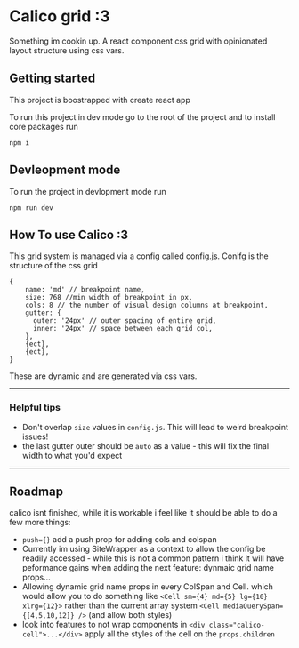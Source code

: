 # Calico grid :3

Something im cookin up.
A react component css grid with opinionated layout structure using css vars.

## Getting started

This project is boostrapped with create react app

To run this project in dev mode go to the root of the project and to install core packages run

```
npm i
```

## Devleopment mode

To run the project in devlopment mode run

```
npm run dev
```

## How To use Calico :3

This grid system is managed via a config called config.js. Conifg is the structure of the css grid

```
{
    name: 'md' // breakpoint name,
    size: 768 //min width of breakpoint in px,
    cols: 8 // the number of visual design columns at breakpoint,
    gutter: {
      outer: '24px' // outer spacing of entire grid,
      inner: '24px' // space between each grid col,
    },
    {ect},
    {ect},
}
```

These are dynamic and are generated via css vars.

---

### Helpful tips

- Don't overlap `size` values in `config.js`. This will lead to weird breakpoint issues!
- the last gutter outer should be `auto` as a value - this will fix the final width to what you'd expect

---

## Roadmap

calico isnt finished, while it is workable i feel like it should be able to do a few more things:

- `push={}` add a push prop for adding cols and colspan
- Currently im using SiteWrapper as a context to allow the config be readily accessed - while this is not a common pattern i think it will have peformance gains when adding the next feature: dynmaic grid name props...
- Allowing dynamic grid name props in every ColSpan and Cell. which would allow you to do something like `<Cell sm={4} md={5} lg={10} xlrg={12}>` rather than the current array system `<Cell mediaQuerySpan={[4,5,10,12]} />` (and allow both styles)
- look into features to not wrap components in `<div class="calico-cell">...</div>` apply all the styles of the cell on the `props.children`
